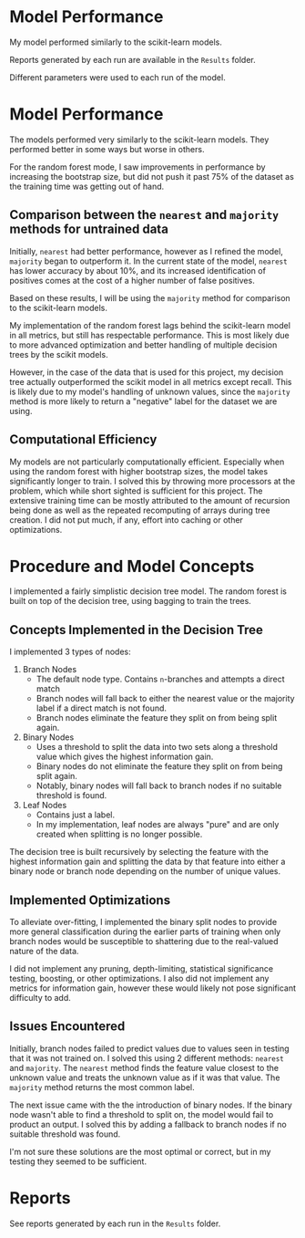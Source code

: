 # Model Performance

My model performed similarly to the scikit-learn models.

Reports generated by each run are available in the `Results` folder.

Different parameters were used to each run of the model.

# Model Performance

The models performed very similarly to the scikit-learn models. They performed better in some ways but worse in others.

For the random forest mode, I saw improvements in performance by increasing the bootstrap size, but did not push it past 75% of the dataset as the training time was getting out of hand.

## Comparison between the `nearest` and `majority` methods for untrained data

Initially, `nearest` had better performance, however as I refined the model, `majority` began to outperform it. In the current state of the model, `nearest` has lower accuracy by about 10%, and its increased identification of positives comes at the cost of a higher number of false positives.

Based on these results, I will be using the `majority` method for comparison to the scikit-learn models.

My implementation of the random forest lags behind the scikit-learn model in all metrics, but still has respectable performance. This is most likely due to more advanced optimization and better handling of multiple decision trees by the scikit models.

However, in the case of the data that is used for this project, my decision tree actually outperformed the scikit model in all metrics except recall. This is likely due to my model's handling of unknown values, since the `majority` method is more likely to return a "negative" label for the dataset we are using.

## Computational Efficiency

My models are not particularly computationally efficient. Especially when using the random forest with higher bootstrap sizes, the model takes significantly longer to train. I solved this by throwing more processors at the problem, which while short sighted is sufficient for this project. The extensive training time can be mostly attributed to the amount of recursion being done as well as the repeated recomputing of arrays during tree creation. I did not put much, if any, effort into caching or other optimizations.

# Procedure and Model Concepts

I implemented a fairly simplistic decision tree model. The random forest is built on top of the decision tree, using bagging to train the trees.

## Concepts Implemented in the Decision Tree

I implemented 3 types of nodes:

1. Branch Nodes
    - The default node type. Contains `n`-branches and attempts a direct match
    - Branch nodes will fall back to either the nearest value or the majority label if a direct match is not found.
    - Branch nodes eliminate the feature they split on from being split again.
2. Binary Nodes
    - Uses a threshold to split the data into two sets along a threshold value which gives the highest information gain.
    - Binary nodes do not eliminate the feature they split on from being split again.
    - Notably, binary nodes will fall back to branch nodes if no suitable threshold is found.
3. Leaf Nodes
    - Contains just a label.
    - In my implementation, leaf nodes are always "pure" and are only created when splitting is no longer possible.

The decision tree is built recursively by selecting the feature with the highest information gain and splitting the data by that feature into either a binary node or branch node depending on the number of unique values.

## Implemented Optimizations

To alleviate over-fitting, I implemented the binary split nodes to provide more general classification during the earlier parts of training when only branch nodes would be susceptible to shattering due to the real-valued nature of the data.

I did not implement any pruning, depth-limiting, statistical significance testing, boosting, or other optimizations. I also did not implement any metrics for information gain, however these would likely not pose significant difficulty to add.

## Issues Encountered

Initially, branch nodes failed to predict values due to values seen in testing that it was not trained on. I solved this using 2 different methods: `nearest` and `majority`. The `nearest` method finds the feature value closest to the unknown value and treats the unknown value as if it was that value. The `majority` method returns the most common label.

The next issue came with the the introduction of binary nodes. If the binary node wasn't able to find a threshold to split on, the model would fail to product an output. I solved this by adding a fallback to branch nodes if no suitable threshold was found.

I'm not sure these solutions are the most optimal or correct, but in my testing they seemed to be sufficient.

# Reports

See reports generated by each run in the `Results` folder.
